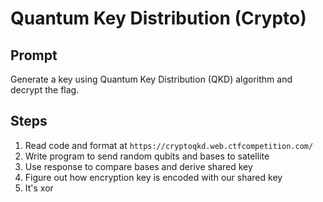 # Quantum Key Distribution (Crypto)

## Prompt

Generate a key using Quantum Key Distribution (QKD) algorithm and decrypt the flag.

## Steps

1. Read code and format at `https://cryptoqkd.web.ctfcompetition.com/`
2. Write program to send random qubits and bases to satellite
3. Use response to compare bases and derive shared key
4. Figure out how encryption key is encoded with our shared key
5. It's xor

